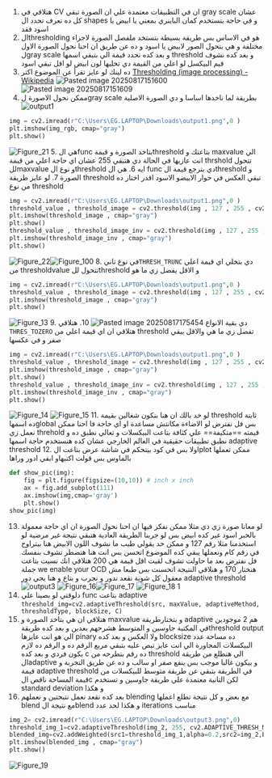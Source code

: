 1. هتلاقي في CV ان في التطبيقات معتمدة علي ان الصورة تبقي gray scale  عشان كل ده تعرف تحدد  ال shapes  و في حاجة بتستخدم كمان الباينري بمعني يا ابيض يا اسود فقد
2. الthresholding هو في الاساس بس طريقة بسيطة بتستخد ملفصل الصورة لاجزاء مختلفة و هي بتحول الصور لابيض يا اسود و ده عن طريق ان احنا نحول الصورة الاول لgray scale و بعد كده نحدد قيمة الي بتبقي اسمها threshold  و بعد كده نشوف قيم البيكسل لو اعلي من القيمة دي تخليها لون ابيض لو اقل تبقي اسود
3. ده لينك لو عايز تقرأ عن الموضوع اكتر [Thresholding (image processing) - Wikipedia](https://en.wikipedia.org/wiki/Thresholding_\(image_processing\))
![Pasted image 20250817151600](Pasted%20image%2020250817151600.png)
![Pasted image 20250817151609](Pasted%20image%2020250817151609.png)
4. ممكن نحول الاصورة لgray scale  بطريقة لما ناخدها اساسا و دي الصورة الاصلية
![output1](output1.png)
```python
img = cv2.imread(r"C:\Users\EG.LAPTOP\Downloads\output1.png",0 )
plt.imshow(img_rgb, cmap="gray")
plt.show()
```
![Figure_21](Figure_21.png)
5. هي  الfunc  بتاخد الصورة و قيمةthreshold  بتاعتك و maxvalue  الي انت عازيها في الحالة دي هتبقي 255 عشان اي حاجة اعلي من قيمة thrshold  تتحول للmaxvalue و نوع الthreshold  ايه
6. هي ال func  دي بترجع قيمة الthreshold  و الصورة 
7. لو عايز طريقة threshold تبقي العكس في حوار الابيضو الاسود اقدر اختار ده من نوع threshold
```python
img = cv2.imread(r"C:\Users\EG.LAPTOP\Downloads\output1.png",0 )
threshold_value , threshold_image = cv2.threshold(img , 127 , 255 , cv2.THRESH_BINARY)
plt.imshow(threshold_image , cmap="gray")
plt.show()
threshold_value , threshold_image_inv = cv2.threshold(img , 127 , 255 , cv2.THRESH_BINARY_INV)
plt.imshow(threshold_image_inv , cmap="gray")
plt.show()
```
![Figure_22](Figure_22.png)![Figure_100](Figure_100.png)
8.  في نوع تاني`THRESH_TRUNC` دي بتخلي اي قيمة اعلي من thresholdvalue  تتحول للthreshold و الاقل يفضل زي ما هو 
```python
img = cv2.imread(r"C:\Users\EG.LAPTOP\Downloads\output1.png",0 )
threshold_value , threshold_image = cv2.threshold(img , 127 , 255 , cv2.THRESH_TRUNC)
plt.imshow(threshold_image , cmap="gray")
plt.show()
```
![Figure_13](Figure_13.png)
9. دي بقية الانواع 
![Pasted image 20250817175454](Pasted%20image%2020250817175454.png)
10. هتلاقي `THRES_TOZERO` هتلاقي ان اي قيمة اعلي من threshold تفضل زي ما هي والاقل يبقي صفر و في عكسها
```python
img = cv2.imread(r"C:\Users\EG.LAPTOP\Downloads\output1.png",0 )
threshold_value , threshold_image = cv2.threshold(img , 127 , 255 , cv2.THRESH_TOZERO)
plt.imshow(threshold_image , cmap="gray")
plt.show()
threshold_value , threshold_image_inv = cv2.threshold(img , 127 , 255 , cv2.THRESH_BINARY_TOZERO_INV)
plt.imshow(threshold_image_inv , cmap="gray")
plt.show()
```
![Figure_14](Figure_14.png)
![Figure_15](Figure_15.png)
11. لو خد بالك ان هنا بنكون شغالين بقيمة threshold ثابتة ده اسمهاglobal بس فل نفترض لو الاضاءة مكانتش مساعدة او اي حاجة فا احنا ممكن نعمل زي threhold  قيمته ==متكيفة== علي كثافة بتاعت البيكسلات و تعالي نطبق ده و نطبق تطبيقات حقيقية في العالم الخارجي عشان كده هنستخدم حاجة اسمها
adaptive threshold 
12. اولا بس في كود بيتحكم في شاشة عرض بتاعت الplot  ممكن تعملها بالماوس بس قولت اكتبهاو ابقي ادور وراها
```python
def show_pic(img):
    fig = plt.figure(figsize=(10,10)) # inch x inch
    ax = fig.add_subplot(111)
    ax.imshow(img,cmap='gray')
    plt.show()
show_pic(img)
```
13. لو معانا صورة زي دي مثلا ممكن نفكر فيها ان احنا نحول الصورة ان اي حاجة معمولة بالحبر اسود غير كده ابيض بس لو جربنا الطريقة العادية هتبقي نتيجة غير مرضية لو استخدمنا مثلا رقم 127 و ممكن حد يقولي طيب ما نشوف اللون الابيض هنا بيتراوح في رقم كام ونعملها يبقي كده الموضوع اتحسن بس انت هنا هتضطر تشوف بنفسك فل نفترض بعد ما حاولت تشوف لقيت اقل قيمة هي 200 هتلاقي انك نسيت بتاعت جملة we enable your OCD  هنختار 170 و هنلاقي النتيجة اتحسنت بس طبعا مش معقول كل شوية نقعد ندور و نجرب و بتاع و هنا يجي دور adaptive threshold
![output3](output3.png) 
![Figure_16](Figure_16.png)![Figure_17](Figure_17.png)
![Figure_18 1](Figure_18%201.png)
14. دلوقتي لو بصينا علي func  بتاعت adaptive 
`threshold_img=cv2.adaptiveThreshold(src, maxValue, adaptiveMethod, thresholdType, blockSize, C)`
15. هتلاقي ان هي بتاخد الصورة و maxvalue و بتختارطريقة adaptive  هم 2 موجودين في المكتبة جاوسين و المتوسط هشرحهم بعدين  و بعد كده طريقةthreshold output  الي هو انت عايزها pinary  ولا العكس و بعد كده blocksize  ده مساحة عدد البيكسلات المجاورة الي انت عايز تبص عليه بتبقي مربع الرقم ده و الرقم ده لازم يكون فردي و بعد كده c  ده رقم بتطرحه من threshold  الي هتطلع من طريقة الadaptive و بيكون غالبا موجب بس ينفع صفر او سالب و ده عن طريق التجربة و قيمة adaptive threshold في الطريقة بتبقي عن طريقة  متوسط للبيكسلات من قيمة المساحة ناقص الc لكن التانية معتمدة علي طريقة جاوسين و تستخدم standard deviation  و هكذا
16. بعد كده نقعد نعمل نتيجتين و نعملهم blending  مع بعض و كل نتيجة تطلع اعملها blend  مع نتيجة الblend  و هكذا لحد عدد iterations مناسب 
```python
img_2= cv2.imread(r"C:\Users\EG.LAPTOP\Downloads\output3.png",0)
threshold_img_1=cv2.adaptiveThreshold(img_2, 255, cv2.ADAPTIVE_THRESH_MEAN_C,cv2.THRESH_BINARY, 11, 10)
blended_img=cv2.addWeighted(src1=threshold_img_1,alpha=0.2,src2=img_2,beta=1,gamma=0)
plt.imshow(blended_img , cmap="gray")
plt.show()
```
![Figure_19](Figure_19.png)